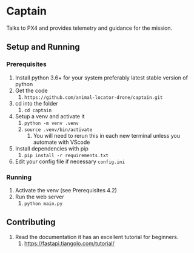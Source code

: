 # Captain

Talks to PX4 and provides telemetry and guidance for the mission. 

## Setup and Running

### Prerequisites

1. Install python 3.6+ for your system preferably latest stable version of python
2. Get the code
   1. `https://github.com/animal-locator-drone/captain.git`
3. cd into the folder
   1. `cd captain`
4. Setup a venv and activate it
   1. `python -m venv .venv`
   2. `source .venv/bin/activate`
      1. You will need to rerun this in each new terminal unless you automate with VScode
5. Install dependencies with pip
   1. `pip install -r requirements.txt`
6. Edit your config file if necessary `config.ini`

### Running

1. Activate the venv (see Prerequisites 4.2)
2. Run the web server
   1. `python main.py`

## Contributing

1. Read the documentation it has an excellent tutorial for beginners.
   1. <https://fastapi.tiangolo.com/tutorial/>